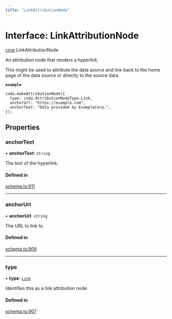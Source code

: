 ```yaml
---
title: "LinkAttributionNode"
---
```

# Interface: LinkAttributionNode

[core](../modules/core.md).LinkAttributionNode

An attribution node that renders a hyperlink.

This might be used to attribute the data source and link back to the home page
of the data source or directly to the source data.

**`example`**
```
coda.makeAttributionNode({
  type: coda.AttributionNodeType.Link,
  anchorUrl: "https://example.com",
  anchorText: "Data provided by ExampleCorp.",
});
```

## Properties

### anchorText

• **anchorText**: `string`

The text of the hyperlink.

#### Defined in

[schema.ts:911](https://github.com/coda/packs-sdk/blob/main/schema.ts#L911)

___

### anchorUrl

• **anchorUrl**: `string`

The URL to link to.

#### Defined in

[schema.ts:909](https://github.com/coda/packs-sdk/blob/main/schema.ts#L909)

___

### type

• **type**: [`Link`](../enums/core.AttributionNodeType.md#link)

Identifies this as a link attribution node.

#### Defined in

[schema.ts:907](https://github.com/coda/packs-sdk/blob/main/schema.ts#L907)
